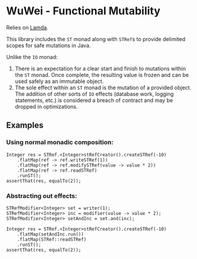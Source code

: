 # WuWei - Functional Mutability

Relies on [Lamda](https://github.com/palatable/lambda/).

This library includes the `ST` monad along with `STRef`s to provide delimited scopes for safe mutations in Java.

Unlike the `IO` monad:
1. There is an expectation for a clear start and finish to mutations within the `ST` monad. Once complete, the resulting
   value is frozen and can be used safely as an immutable object.
2. The sole effect within an `ST` monad is the mutation of a provided object. The addition of other sorts of `IO` effects (database work,
   logging statements, etc.) is considered a breach of contract and may be dropped in optimizations.

## Examples 

### Using normal monadic composition:

    Integer res = STRef.<Integer>stRefCreator().createSTRef(-10)
        .flatMap(ref -> ref.writeSTRef(1))
        .flatMap(ref -> ref.modifySTRef(value -> value * 2))
        .flatMap(ref -> ref.readSTRef)
        .runST();
    assertThat(res, equalTo(2));

### Abstracting out effects:

    STRefModifier<Integer> set = writer(1);
    STRefModifier<Integer> inc = modifier(value -> value * 2);
    STRefModifier<Integer> setAndInc = set.and(inc);

    Integer res = STRef.<Integer>stRefCreator().createSTRef(-10)
        .flatMap(setAndInc.run())
        .flatMap(STRef::readSTRef)
        .runST();
    assertThat(res, equalTo(2));
